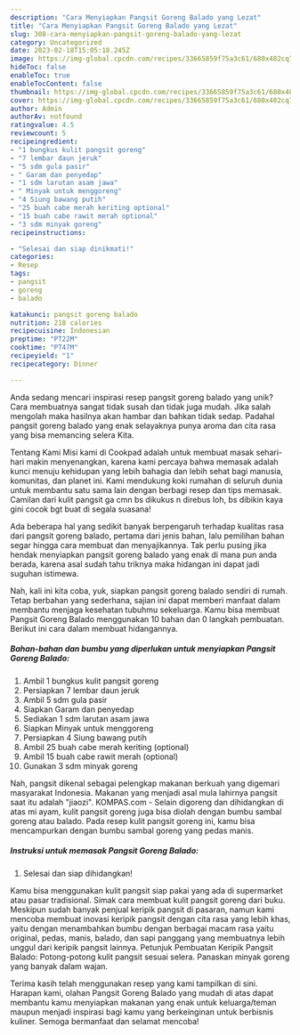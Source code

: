```yaml
---
description: "Cara Menyiapkan Pangsit Goreng Balado yang Lezat"
title: "Cara Menyiapkan Pangsit Goreng Balado yang Lezat"
slug: 308-cara-menyiapkan-pangsit-goreng-balado-yang-lezat
category: Uncategorized
date: 2023-02-18T15:05:18.245Z
image: https://img-global.cpcdn.com/recipes/33665859f75a3c61/680x482cq70/pangsit-goreng-balado-foto-resep-utama.jpg
hideToc: false
enableToc: true
enableTocContent: false
thumbnail: https://img-global.cpcdn.com/recipes/33665859f75a3c61/680x482cq70/pangsit-goreng-balado-foto-resep-utama.jpg
cover: https://img-global.cpcdn.com/recipes/33665859f75a3c61/680x482cq70/pangsit-goreng-balado-foto-resep-utama.jpg
author: Admin
authorAv: notfound
ratingvalue: 4.5
reviewcount: 5
recipeingredient:
- "1 bungkus kulit pangsit goreng"
- "7 lembar daun jeruk"
- "5 sdm gula pasir"
- " Garam dan penyedap"
- "1 sdm larutan asam jawa"
- " Minyak untuk menggoreng"
- "4 Siung bawang putih"
- "25 buah cabe merah keriting optional"
- "15 buah cabe rawit merah optional"
- "3 sdm minyak goreng"
recipeinstructions:

- "Selesai dan siap dinikmati!"
categories:
- Resep
tags:
- pangsit
- goreng
- balado

katakunci: pangsit goreng balado 
nutrition: 218 calories
recipecuisine: Indonesian
preptime: "PT22M"
cooktime: "PT47M"
recipeyield: "1"
recipecategory: Dinner

---
```





Anda sedang mencari inspirasi resep pangsit goreng balado yang unik? Cara membuatnya sangat tidak susah dan tidak juga mudah. Jika salah mengolah maka hasilnya akan hambar dan bahkan tidak sedap. Padahal pangsit goreng balado yang enak selayaknya punya aroma dan cita rasa yang bisa memancing selera Kita.





Tentang Kami Misi kami di Cookpad adalah untuk membuat masak sehari-hari makin menyenangkan, karena kami percaya bahwa memasak adalah kunci menuju kehidupan yang lebih bahagia dan lebih sehat bagi manusia, komunitas, dan planet ini. Kami mendukung koki rumahan di seluruh dunia untuk membantu satu sama lain dengan berbagi resep dan tips memasak. Camilan dari kulit pangsit ga cmn bs dikukus n direbus loh, bs dibikin kaya gini cocok bgt buat di segala suasana!

Ada beberapa hal yang sedikit banyak berpengaruh terhadap kualitas rasa dari pangsit goreng balado, pertama dari jenis bahan, lalu pemilihan bahan segar hingga cara membuat dan menyajikannya. Tak perlu pusing jika hendak menyiapkan pangsit goreng balado yang enak di mana pun anda berada, karena asal sudah tahu triknya maka hidangan ini dapat jadi suguhan istimewa.






Nah, kali ini kita coba, yuk, siapkan pangsit goreng balado sendiri di rumah. Tetap berbahan yang sederhana, sajian ini dapat memberi manfaat dalam membantu menjaga kesehatan tubuhmu sekeluarga. Kamu bisa membuat Pangsit Goreng Balado menggunakan 10 bahan dan 0 langkah pembuatan. Berikut ini cara dalam membuat hidangannya.

<!--inarticleads1-->

##### Bahan-bahan dan bumbu yang diperlukan untuk menyiapkan Pangsit Goreng Balado:

1. Ambil 1 bungkus kulit pangsit goreng
1. Persiapkan 7 lembar daun jeruk
1. Ambil 5 sdm gula pasir
1. Siapkan  Garam dan penyedap
1. Sediakan 1 sdm larutan asam jawa
1. Siapkan  Minyak untuk menggoreng
1. Persiapkan 4 Siung bawang putih
1. Ambil 25 buah cabe merah keriting (optional)
1. Ambil 15 buah cabe rawit merah (optional)
1. Gunakan 3 sdm minyak goreng


Nah, pangsit dikenal sebagai pelengkap makanan berkuah yang digemari masyarakat Indonesia. Makanan yang menjadi asal mula lahirnya pangsit saat itu adalah &#34;jiaozi&#34;. KOMPAS.com - Selain digoreng dan dihidangkan di atas mi ayam, kulit pangsit goreng juga bisa diolah dengan bumbu sambal goreng atau balado. Pada resep kulit pangsit goreng ini, kamu bisa mencampurkan dengan bumbu sambal goreng yang pedas manis. 

<!--inarticleads2-->

##### Instruksi untuk memasak Pangsit Goreng Balado:


1. Selesai dan siap dihidangkan!

Kamu bisa menggunakan kulit pangsit siap pakai yang ada di supermarket atau pasar tradisional. Simak cara membuat kulit pangsit goreng dari buku. Meskipun sudah banyak penjual keripik pangsit di pasaran, namun kami mencoba membuat inovasi keripik pangsit dengan cita rasa yang lebih khas, yaitu dengan menambahkan bumbu dengan berbagai macam rasa yaitu original, pedas, manis, balado, dan sapi panggang yang membuatnya lebih unggul dari keripik pangsit lainnya. Petunjuk Pembuatan Keripik Pangsit Balado: Potong-potong kulit pangsit sesuai selera. Panaskan minyak goreng yang banyak dalam wajan. 

Terima kasih telah menggunakan resep yang kami tampilkan di sini. Harapan kami, olahan Pangsit Goreng Balado yang mudah di atas dapat membantu kamu menyiapkan makanan yang enak untuk keluarga/teman maupun menjadi inspirasi bagi kamu yang berkeinginan untuk berbisnis kuliner. Semoga bermanfaat dan selamat mencoba!
